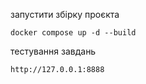 запустити збірку проєкта 

    docker compose up -d --build

тестування завдань

    http://127.0.0.1:8888
